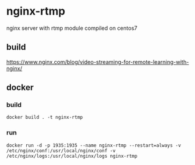 # nginx-rtmp
nginx server with rtmp module compiled on centos7

## build
https://www.nginx.com/blog/video-streaming-for-remote-learning-with-nginx/

## docker
### build
`docker build . -t nginx-rtmp`
### run
`docker run -d -p 1935:1935 --name nginx-rtmp --restart=always -v /etc/nginx/conf:/usr/local/nginx/conf -v /etc/nginx/logs:/usr/local/nginx/logs nginx-rtmp`
